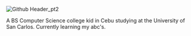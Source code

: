 ![Github Header_pt2](https://github.com/user-attachments/assets/dd3274d5-084f-45b9-9f93-3d1d82cc9f90)


A BS Computer Science college kid in Cebu studying at the University of San Carlos. 
Currently learning my abc's.
